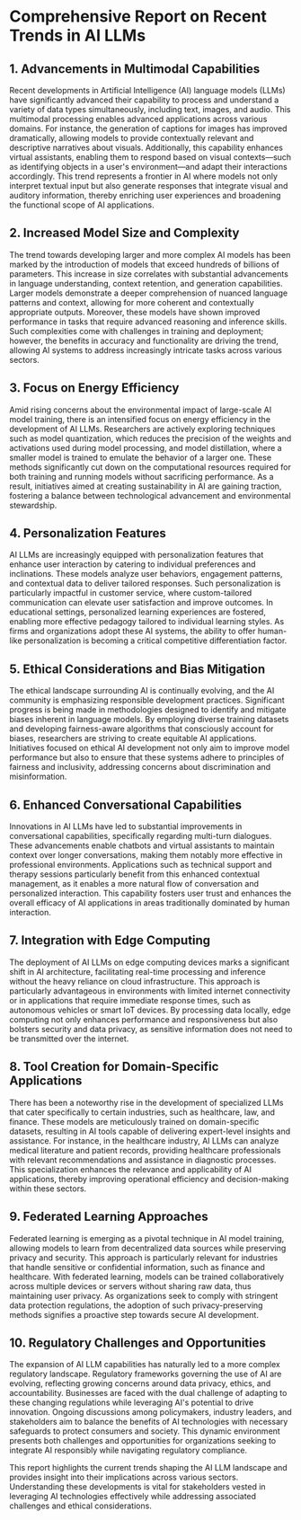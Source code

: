 # Comprehensive Report on Recent Trends in AI LLMs

## 1. Advancements in Multimodal Capabilities

Recent developments in Artificial Intelligence (AI) language models (LLMs) have significantly advanced their capability to process and understand a variety of data types simultaneously, including text, images, and audio. This multimodal processing enables advanced applications across various domains. For instance, the generation of captions for images has improved dramatically, allowing models to provide contextually relevant and descriptive narratives about visuals. Additionally, this capability enhances virtual assistants, enabling them to respond based on visual contexts—such as identifying objects in a user's environment—and adapt their interactions accordingly. This trend represents a frontier in AI where models not only interpret textual input but also generate responses that integrate visual and auditory information, thereby enriching user experiences and broadening the functional scope of AI applications.

## 2. Increased Model Size and Complexity

The trend towards developing larger and more complex AI models has been marked by the introduction of models that exceed hundreds of billions of parameters. This increase in size correlates with substantial advancements in language understanding, context retention, and generation capabilities. Larger models demonstrate a deeper comprehension of nuanced language patterns and context, allowing for more coherent and contextually appropriate outputs. Moreover, these models have shown improved performance in tasks that require advanced reasoning and inference skills. Such complexities come with challenges in training and deployment; however, the benefits in accuracy and functionality are driving the trend, allowing AI systems to address increasingly intricate tasks across various sectors.

## 3. Focus on Energy Efficiency

Amid rising concerns about the environmental impact of large-scale AI model training, there is an intensified focus on energy efficiency in the development of AI LLMs. Researchers are actively exploring techniques such as model quantization, which reduces the precision of the weights and activations used during model processing, and model distillation, where a smaller model is trained to emulate the behavior of a larger one. These methods significantly cut down on the computational resources required for both training and running models without sacrificing performance. As a result, initiatives aimed at creating sustainability in AI are gaining traction, fostering a balance between technological advancement and environmental stewardship.

## 4. Personalization Features

AI LLMs are increasingly equipped with personalization features that enhance user interaction by catering to individual preferences and inclinations. These models analyze user behaviors, engagement patterns, and contextual data to deliver tailored responses. Such personalization is particularly impactful in customer service, where custom-tailored communication can elevate user satisfaction and improve outcomes. In educational settings, personalized learning experiences are fostered, enabling more effective pedagogy tailored to individual learning styles. As firms and organizations adopt these AI systems, the ability to offer human-like personalization is becoming a critical competitive differentiation factor.

## 5. Ethical Considerations and Bias Mitigation

The ethical landscape surrounding AI is continually evolving, and the AI community is emphasizing responsible development practices. Significant progress is being made in methodologies designed to identify and mitigate biases inherent in language models. By employing diverse training datasets and developing fairness-aware algorithms that consciously account for biases, researchers are striving to create equitable AI applications. Initiatives focused on ethical AI development not only aim to improve model performance but also to ensure that these systems adhere to principles of fairness and inclusivity, addressing concerns about discrimination and misinformation.

## 6. Enhanced Conversational Capabilities

Innovations in AI LLMs have led to substantial improvements in conversational capabilities, specifically regarding multi-turn dialogues. These advancements enable chatbots and virtual assistants to maintain context over longer conversations, making them notably more effective in professional environments. Applications such as technical support and therapy sessions particularly benefit from this enhanced contextual management, as it enables a more natural flow of conversation and personalized interaction. This capability fosters user trust and enhances the overall efficacy of AI applications in areas traditionally dominated by human interaction.

## 7. Integration with Edge Computing

The deployment of AI LLMs on edge computing devices marks a significant shift in AI architecture, facilitating real-time processing and inference without the heavy reliance on cloud infrastructure. This approach is particularly advantageous in environments with limited internet connectivity or in applications that require immediate response times, such as autonomous vehicles or smart IoT devices. By processing data locally, edge computing not only enhances performance and responsiveness but also bolsters security and data privacy, as sensitive information does not need to be transmitted over the internet.

## 8. Tool Creation for Domain-Specific Applications

There has been a noteworthy rise in the development of specialized LLMs that cater specifically to certain industries, such as healthcare, law, and finance. These models are meticulously trained on domain-specific datasets, resulting in AI tools capable of delivering expert-level insights and assistance. For instance, in the healthcare industry, AI LLMs can analyze medical literature and patient records, providing healthcare professionals with relevant recommendations and assistance in diagnostic processes. This specialization enhances the relevance and applicability of AI applications, thereby improving operational efficiency and decision-making within these sectors.

## 9. Federated Learning Approaches

Federated learning is emerging as a pivotal technique in AI model training, allowing models to learn from decentralized data sources while preserving privacy and security. This approach is particularly relevant for industries that handle sensitive or confidential information, such as finance and healthcare. With federated learning, models can be trained collaboratively across multiple devices or servers without sharing raw data, thus maintaining user privacy. As organizations seek to comply with stringent data protection regulations, the adoption of such privacy-preserving methods signifies a proactive step towards secure AI development.

## 10. Regulatory Challenges and Opportunities

The expansion of AI LLM capabilities has naturally led to a more complex regulatory landscape. Regulatory frameworks governing the use of AI are evolving, reflecting growing concerns around data privacy, ethics, and accountability. Businesses are faced with the dual challenge of adapting to these changing regulations while leveraging AI's potential to drive innovation. Ongoing discussions among policymakers, industry leaders, and stakeholders aim to balance the benefits of AI technologies with necessary safeguards to protect consumers and society. This dynamic environment presents both challenges and opportunities for organizations seeking to integrate AI responsibly while navigating regulatory compliance.

This report highlights the current trends shaping the AI LLM landscape and provides insight into their implications across various sectors. Understanding these developments is vital for stakeholders vested in leveraging AI technologies effectively while addressing associated challenges and ethical considerations.
